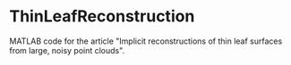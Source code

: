 # ThinLeafReconstruction
MATLAB code for the article "Implicit reconstructions of thin leaf surfaces from large, noisy point clouds".
